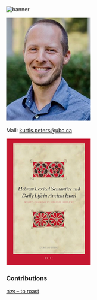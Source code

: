 <html><body><img id="banner" src="/sahd/images/banners/banner.png" alt="banner" /></body></html>



![kurtis peters](../images/photos/kurtis_peters.jpeg)  

Mail: <a href="mailto:kurtis.peters@ubc.ca">kurtis.peters@ubc.ca</a>


![Peters’ book](../images/photos/peters-book.jpg)

 
### Contributions
[צלה – to roast](../words/to_roast.md)<br>